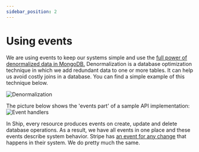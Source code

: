 ```yaml
---
sidebar_position: 2
---
```


# Using events

We are using events to keep our systems simple and use the [full power of denormalized data in MongoDB.](https://www.mongodb.com/blog/post/6-rules-of-thumb-for-mongodb-schema-design-part-2) Denormalization is a database optimization technique in which we add redundant data to one or more tables. It can help us avoid costly joins in a database. You can find a simple example of this technique below.

![Denormalization](/img/denormalization.png)

The picture below shows the 'events part' of a sample API implementation:
![Event handlers](/img/events.png)

In Ship, every resource produces events on create, update and delete database operations. As a result, we have all events in one place and these events describe system behavior. Stripe has [an event for any change](https://stripe.com/docs/api/events/types) that happens in their system. We do pretty much the same.
